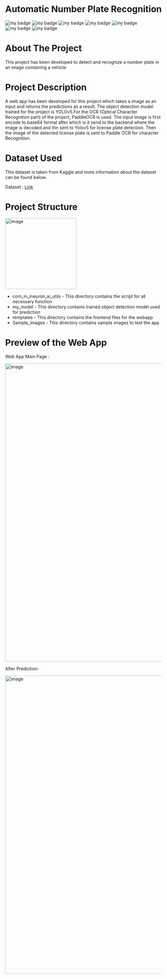 # Automatic Number Plate Recognition
![my badge](https://img.shields.io/badge/Python-3-blue)
![my badge](https://img.shields.io/badge/Deep-Learning-brightgreen)
![my badge](https://img.shields.io/badge/Flask-App-green)
![my badge](https://img.shields.io/badge/Object-Detection-yellowgreen)
![my badge](https://img.shields.io/badge/YOLO-v5-orange)
![my badge](https://img.shields.io/badge/Paddle-OCR-purple)
![my badge](https://img.shields.io/badge/-GIT-green)

# About The Project

This project has been developed to detect and recognize a number plate in an image containing a vehicle

# Project Description 

A web app has been developed for this project which takes a image as an input and returns the predictions as a result. The object detection model trained for the project is YOLOv5.For the OCR (Optical Character Recognition part) of the project, PaddleOCR is used. The input image is first encode to base64 format after which is it send to the backend where the image is decoded and thn sent to Yolov5 for license plate detection. Then the image of the detected license plate is sent to Paddle OCR for character Recognition.

# Dataset Used

This dataset is taken from Kaggle and more information about the dataset can be found below.

Dataset : [Link](https://www.kaggle.com/datasets/andrewmvd/face-mask-detection)

# Project Structure


<img width="229" alt="image" src="https://user-images.githubusercontent.com/58848985/169958144-712f2c5f-a765-493a-a075-092098f40b6a.png">


* com_in_ineuron_ai_utils - This directory contains the script for all necessary function
* my_model - This directory contains trained object detection model used for prediction
* templates - This directory contains the frontend files for the webapp
* Sample_images - This directory contains sample images to test the app

# Preview of the Web App

Web App Main Page :

<img width="960" alt="image" src="https://user-images.githubusercontent.com/58848985/161687024-ed21efcd-a887-45c7-8d72-5b3f3cdc1bd6.png">

After Prediction: 

<img width="960" alt="image" src="https://user-images.githubusercontent.com/58848985/161687308-577f42c0-7ee8-4ff9-b876-d34a7907a518.png">


